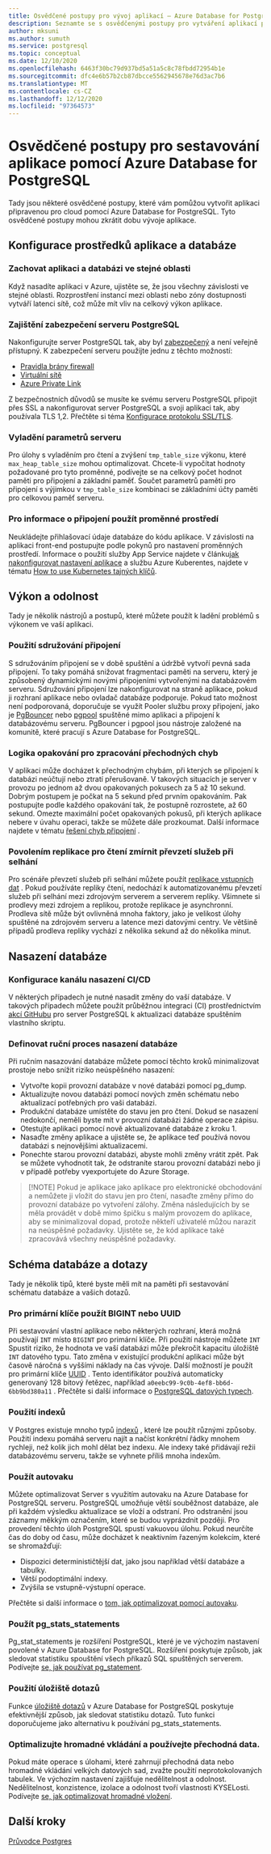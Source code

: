 ```yaml
---
title: Osvědčené postupy pro vývoj aplikací – Azure Database for PostgreSQL
description: Seznamte se s osvědčenými postupy pro vytváření aplikací pomocí Azure Database for PostgreSQL.
author: mksuni
ms.author: sumuth
ms.service: postgresql
ms.topic: conceptual
ms.date: 12/10/2020
ms.openlocfilehash: 6463f30bc79d937bd5a51a5c8c78fbdd72954b1e
ms.sourcegitcommit: dfc4e6b57b2cb87dbcce5562945678e76d3ac7b6
ms.translationtype: MT
ms.contentlocale: cs-CZ
ms.lasthandoff: 12/12/2020
ms.locfileid: "97364573"
---
```

# <a name="best-practices-for-building-an-application-with-azure-database-for-postgresql"></a>Osvědčené postupy pro sestavování aplikace pomocí Azure Database for PostgreSQL

Tady jsou některé osvědčené postupy, které vám pomůžou vytvořit aplikaci připravenou pro cloud pomocí Azure Database for PostgreSQL. Tyto osvědčené postupy mohou zkrátit dobu vývoje aplikace.

## <a name="configuration-of-application-and-database-resources"></a>Konfigurace prostředků aplikace a databáze

### <a name="keep-the-application-and-database-in-the-same-region"></a>Zachovat aplikaci a databázi ve stejné oblasti
Když nasadíte aplikaci v Azure, ujistěte se, že jsou všechny závislosti ve stejné oblasti. Rozprostření instancí mezi oblasti nebo zóny dostupnosti vytváří latenci sítě, což může mít vliv na celkový výkon aplikace.

### <a name="keep-your-postgresql-server-secure"></a>Zajištění zabezpečení serveru PostgreSQL
Nakonfigurujte server PostgreSQL tak, aby byl [zabezpečený](./concepts-security.md) a není veřejně přístupný. K zabezpečení serveru použijte jednu z těchto možností:
- [Pravidla brány firewall](./concepts-firewall-rules.md)
- [Virtuální sítě](./concepts-data-access-and-security-vnet.md)
- [Azure Private Link](./concepts-data-access-and-security-private-link.md)

Z bezpečnostních důvodů se musíte ke svému serveru PostgreSQL připojit přes SSL a nakonfigurovat server PostgreSQL a svoji aplikaci tak, aby používala TLS 1,2. Přečtěte si téma [Konfigurace protokolu SSL/TLS](./concepts-ssl-connection-security.md).

### <a name="tune-your-server-parameters"></a>Vyladění parametrů serveru
Pro úlohy s vyladěním pro čtení a zvýšení `tmp_table_size` výkonu, které `max_heap_table_size` mohou optimalizovat. Chcete-li vypočítat hodnoty požadované pro tyto proměnné, podívejte se na celkový počet hodnot paměti pro připojení a základní paměť. Součet parametrů paměti pro připojení s výjimkou v `tmp_table_size` kombinaci se základními účty paměti pro celkovou paměť serveru.

### <a name="use-environment-variables-for-connection-information"></a>Pro informace o připojení použít proměnné prostředí
Neukládejte přihlašovací údaje databáze do kódu aplikace. V závislosti na aplikaci front-end postupujte podle pokynů pro nastavení proměnných prostředí. Informace o použití služby App Service najdete v článku[jak nakonfigurovat nastavení aplikace](../app-service/configure-common.md#configure-app-settings) a službu Azure Kuberentes, najdete v tématu [How to use Kubernetes tajných klíčů](https://kubernetes.io/docs/concepts/configuration/secret/).

## <a name="performance-and-resiliency"></a>Výkon a odolnost
Tady je několik nástrojů a postupů, které můžete použít k ladění problémů s výkonem ve vaší aplikaci.

### <a name="use-connection-pooling"></a>Použití sdružování připojení
S sdružováním připojení se v době spuštění a údržbě vytvoří pevná sada připojení. To taky pomáhá snižovat fragmentaci paměti na serveru, který je způsobený dynamickými novými připojeními vytvořenými na databázovém serveru. Sdružování připojení lze nakonfigurovat na straně aplikace, pokud ji rozhraní aplikace nebo ovladač databáze podporuje. Pokud tato možnost není podporovaná, doporučuje se využít Pooler službu proxy připojení, jako je [PgBouncer](https://pgbouncer.github.io/) nebo [pgpool](https://pgpool.net/mediawiki/index.php/Main_Page) spuštěné mimo aplikaci a připojení k databázovému serveru. PgBouncer i pgpool jsou nástroje založené na komunitě, které pracují s Azure Database for PostgreSQL.

### <a name="retry-logic-to-handle-transient-errors"></a>Logika opakování pro zpracování přechodných chyb
V aplikaci může docházet k přechodným chybám, při kterých se připojení k databázi neúčtují nebo ztratí přerušovaně. V takových situacích je server v provozu po jednom až dvou opakovaných pokusech za 5 až 10 sekund. Dobrým postupem je počkat na 5 sekund před prvním opakováním. Pak postupujte podle každého opakování tak, že postupně rozrostete, až 60 sekund. Omezte maximální počet opakovaných pokusů, při kterých aplikace nebere v úvahu operaci, takže se můžete dále prozkoumat. Další informace najdete v tématu [řešení chyb připojení](./concepts-connectivity.md) .

### <a name="enable-read-replication-to-mitigate-failovers"></a>Povolením replikace pro čtení zmírnit převzetí služeb při selhání
Pro scénáře převzetí služeb při selhání můžete použít [replikace vstupních dat](./concepts-read-replicas.md) . Pokud používáte repliky čtení, nedochází k automatizovanému převzetí služeb při selhání mezi zdrojovým serverem a serverem repliky. Všimnete si prodlevy mezi zdrojem a replikou, protože replikace je asynchronní. Prodleva sítě může být ovlivněná mnoha faktory, jako je velikost úlohy spuštěné na zdrojovém serveru a latence mezi datovými centry. Ve většině případů prodleva repliky vychází z několika sekund až do několika minut.


## <a name="database-deployment"></a>Nasazení databáze

### <a name="configure-cicd-deployment-pipeline"></a>Konfigurace kanálu nasazení CI/CD
V některých případech je nutné nasadit změny do vaší databáze. V takových případech můžete použít průběžnou integraci (CI) prostřednictvím [akcí GitHubu](https://github.com/Azure/postgresql/blob/master/README.md) pro server PostgreSQL k aktualizaci databáze spuštěním vlastního skriptu.

### <a name="define-manual-database-deployment-process"></a>Definovat ruční proces nasazení databáze
Při ručním nasazování databáze můžete pomocí těchto kroků minimalizovat prostoje nebo snížit riziko neúspěšného nasazení:

- Vytvořte kopii provozní databáze v nové databázi pomocí pg_dump.
- Aktualizujte novou databázi pomocí nových změn schématu nebo aktualizací potřebných pro vaši databázi.
- Produkční databáze umístěte do stavu jen pro čtení. Dokud se nasazení nedokončí, neměli byste mít v provozní databázi žádné operace zápisu.
- Otestujte aplikaci pomocí nově aktualizované databáze z kroku 1.
- Nasaďte změny aplikace a ujistěte se, že aplikace teď používá novou databázi s nejnovějšími aktualizacemi.
- Ponechte starou provozní databázi, abyste mohli změny vrátit zpět. Pak se můžete vyhodnotit tak, že odstraníte starou provozní databázi nebo ji v případě potřeby vyexportujete do Azure Storage.

>  [!NOTE]
> Pokud je aplikace jako aplikace pro elektronické obchodování a nemůžete ji vložit do stavu jen pro čtení, nasaďte změny přímo do provozní databáze po vytvoření zálohy. Změna následujících by se měla provádět v době mimo špičku s malým provozem do aplikace, aby se minimalizoval dopad, protože někteří uživatelé můžou narazit na neúspěšné požadavky. Ujistěte se, že kód aplikace také zpracovává všechny neúspěšné požadavky.

## <a name="database-schema-and-queries"></a>Schéma databáze a dotazy
Tady je několik tipů, které byste měli mít na paměti při sestavování schématu databáze a vašich dotazů.

### <a name="use-bigint-or-uuid-for-primary-keys"></a>Pro primární klíče použít BIGINT nebo UUID
Při sestavování vlastní aplikace nebo některých rozhraní, která možná používají `INT` místo `BIGINT` pro primární klíče. Při použití nástroje můžete ```INT``` Spustit riziko, že hodnota ve vaší databázi může překročit kapacitu úložiště ```INT``` datového typu. Tato změna v existující produkční aplikaci může být časově náročná s vyššími náklady na čas vývoje. Další možností je použít pro primární klíče [UUID](https://www.postgresql.org/docs/current/datatype-uuid.html) . Tento identifikátor používá automaticky generovaný 128 bitový řetězec, například ```a0eebc99-9c0b-4ef8-bb6d-6bb9bd380a11``` . Přečtěte si další informace o [PostgreSQL datových typech](https://www.postgresql.org/docs/8.1/datatype.html).

### <a name="use-indexes"></a>Použití indexů

V Postgres existuje mnoho typů [indexů](https://www.postgresql.org/docs/9.1/indexes.html) , které lze použít různými způsoby. Použití indexu pomáhá serveru najít a načíst konkrétní řádky mnohem rychleji, než kolik jich mohl dělat bez indexu. Ale indexy také přidávají režii databázovému serveru, takže se vyhnete příliš mnoha indexům.

### <a name="use-autovacuum"></a>Použít autovaku
Můžete optimalizovat Server s využitím autovaku na Azure Database for PostgreSQL serveru. PostgreSQL umožňuje větší souběžnost databáze, ale při každém výsledku aktualizace se vloží a odstraní. Pro odstranění jsou záznamy měkkým označením, které se budou vyprázdnit později. Pro provedení těchto úloh PostgreSQL spustí vakuovou úlohu. Pokud neurčíte čas do doby od času, může docházet k neaktivním řazeným kolekcím, které se shromažďují:

- Dispozici determinističtější dat, jako jsou například větší databáze a tabulky.
- Větší podoptimální indexy.
- Zvýšila se vstupně-výstupní operace.

Přečtěte si další informace o [tom, jak optimalizovat pomocí autovaku](howto-optimize-autovacuum.md).

### <a name="use-pg_stats_statements"></a>Použít pg_stats_statements
Pg_stat_statements je rozšíření PostgreSQL, které je ve výchozím nastavení povolené v Azure Database for PostgreSQL. Rozšíření poskytuje způsob, jak sledovat statistiku spouštění všech příkazů SQL spuštěných serverem. Podívejte [se, jak používat pg_statement](howto-optimize-query-stats-collection.md).


### <a name="use-the-query-store"></a>Použití úložiště dotazů
Funkce [úložiště dotazů](./concepts-query-store.md) v Azure Database for PostgreSQL poskytuje efektivnější způsob, jak sledovat statistiku dotazů. Tuto funkci doporučujeme jako alternativu k používání pg_stats_statements.

### <a name="optimize-bulk-inserts-and-use-transient-data"></a>Optimalizujte hromadné vkládání a používejte přechodná data.
Pokud máte operace s úlohami, které zahrnují přechodná data nebo hromadné vkládání velkých datových sad, zvažte použití neprotokolovaných tabulek. Ve výchozím nastavení zajišťuje nedělitelnost a odolnost. Nedělitelnost, konzistence, izolace a odolnost tvoří vlastnosti KYSELosti. Podívejte [se, jak optimalizovat hromadné vložení](howto-optimize-bulk-inserts.md).

## <a name="next-steps"></a>Další kroky
[Průvodce Postgres](http://postgresguide.com/)
